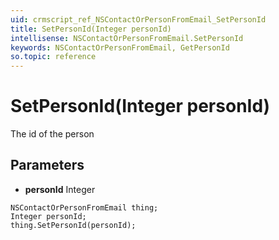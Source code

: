```yaml
---
uid: crmscript_ref_NSContactOrPersonFromEmail_SetPersonId
title: SetPersonId(Integer personId)
intellisense: NSContactOrPersonFromEmail.SetPersonId
keywords: NSContactOrPersonFromEmail, GetPersonId
so.topic: reference
---
```


# SetPersonId(Integer personId)

The id of the person

## Parameters

* **personId** Integer

```crmscript
NSContactOrPersonFromEmail thing;
Integer personId;
thing.SetPersonId(personId);
```

